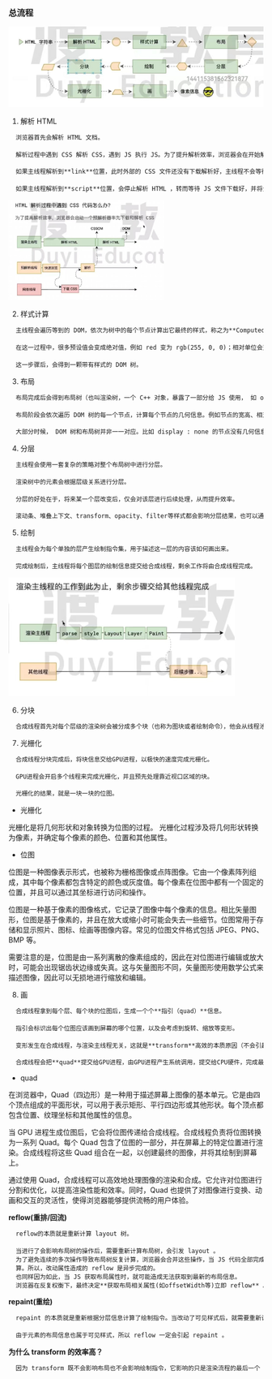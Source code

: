 ### 总流程

<img src="..\images\渲染过程.png" />

1. 解析 HTML

```tex
  浏览器首先会解析 HTML 文档。

  解析过程中遇到 CSS 解析 CSS，遇到 JS 执行 JS。为了提升解析效率，浏览器会在开始解析之前，启动一个预解析的 线程，率先下载HTML中的外部 CSS 文件和外部 JS 文件。

  如果主线程解析到**link**位置，此时外部的 CSS 文件还没有下载解析好，主线程不会等待，会继续解析后续的 HTML。这是因为下载和解析 CSS 的工作是在预解析线程中进行的。这就是 CSS 不会堵塞 HTML 解析的根本原因。

  如果主线程解析到**script**位置，会停止解析 HTML ，转而等待 JS 文件下载好，并将全局代码解析执行完成后，才能继续解析 HTML。这是因为 JS 的代码执行过程可能会修改当前的 DOM树。
```

<img src="..\images\解析HTML.jpg" style="zoom:30%;" />

2. 样式计算

```tex
  主线程会遍历等到的 DOM，依次为树中的每个节点计算出它最终的样式，称之为**Computed Style**。

  在这一过程中，很多预设值会变成绝对值，例如 red 变为 rgb(255, 0, 0)；相对单位会变成绝对单位，比如 em， rem 会变为 px。

  这一步骤后，会得到一颗带有样式的 DOM 树。
```

3. 布局

```tex
  布局完成后会得到布局树（也叫渲染树，一个 C++ 对象，暴露了一部分给 JS 使用， 如 offsetWidth、 clientWidth 等）。

  布局阶段会依次遍历 DOM 树的每一个节点，计算每个节点的几何信息。例如节点的宽高、相对包含块的位置。

  大部分时候， DOM 树和布局树并非一一对应。比如 display : none 的节点没有几何信息，因此不会生成到布局树；又比如使用了伪元素选择器，虽然 DOM 树中不存在这些伪元素节点，但它们拥有几何信息，所以会生成到布局树中。还有匿名行盒、匿名块盒等等都会导致 DOM 树和布局树无法一一对应。
```

4. 分层

```tex
  主线程会使用一套复杂的策略对整个布局树中进行分层。

  渲染树中的元素会根据层级关系进行分层。

  分层的好处在于，将来某一个层改变后，仅会对该层进行后续处理，从而提升效率。

  滚动条、堆叠上下文、transform、opacity、filter等样式都会影响分层结果，也可以通过 will-change 更大程度的影响分层结果。
```

5. 绘制

```tex
  主线程会为每个单独的层产生绘制指令集，用于描述这一层的内容该如何画出来。

  完成绘制后，主线程将每个图层的绘制信息提交给合成线程，剩余工作将由合成线程完成。
```

   <img src="..\images\绘制.jpg" style="zoom:50%;" />

6. 分块

```tex
  合成线程首先对每个层级的渲染树会被分成多个块（也称为图块或者绘制命令），他会从线程池中拿取多个线程来完成分块工作。每个块对应一部分可视区域的内容。分块的目的是为了增量渲染，只渲染当前可见区域的内容，提高页面的渲染效率。
```

7. 光栅化

```tex
  合成线程分块完成后，将块信息交给GPU进程，以极快的速度完成光栅化。

  GPU进程会开启多个线程来完成光栅化，并且预先处理靠近视口区域的块。

  光栅化的结果，就是一块一块的位图。
```

- 光栅化

光栅化是将几何形状和对象转换为位图的过程。
光栅化过程涉及将几何形状转换为像素，并确定每个像素的颜色、位置和其他属性。

- 位图

位图是一种图像表示形式，也被称为栅格图像或点阵图像。它由一个像素阵列组成，其中每个像素都包含特定的颜色或灰度值。每个像素在位图中都有一个固定的位置，并且可以通过其坐标进行访问和操作。

位图是一种基于像素的图像格式，它记录了图像中每个像素的信息。相比矢量图形，位图是基于像素的，并且在放大或缩小时可能会失去一些细节。位图常用于存储和显示照片、图标、绘画等图像内容。常见的位图文件格式包括 JPEG、PNG、BMP 等。

需要注意的是，位图是由一系列离散的像素组成的，因此在对位图进行编辑或放大时，可能会出现锯齿状边缘或失真。这与矢量图形不同，矢量图形使用数学公式来描述图像，因此可以无损地进行缩放和编辑。

8. 画

```tex
  合成线程拿到每个层、每个块的位图后，生成一个个**指引（quad）**信息。

  指引会标识出每个位图应该画到屏幕的哪个位置，以及会考虑到旋转、缩放等变形。

  变形发生在合成线程，与渲染主线程无关，这就是**transform**高效的本质原因（不会引起重绘重排等，直接画就好）。

  合成线程会把**quad**提交给GPU进程，由GPU进程产生系统调用，提交给CPU硬件，完成最终的屏幕成像。
```

- quad

在浏览器中，Quad（四边形）是一种用于描述屏幕上图像的基本单元。它是由四个顶点组成的平面形状，可以用于表示矩形、平行四边形或其他形状。每个顶点都包含位置、纹理坐标和其他属性的信息。

当 GPU 进程生成位图后，它会将位图传递给合成线程。合成线程负责将位图转换为一系列 Quad。每个 Quad 包含了位图的一部分，并在屏幕上的特定位置进行渲染。合成线程将这些 Quad 组合在一起，以创建最终的图像，并将其绘制到屏幕上。

通过使用 Quad，合成线程可以高效地处理图像的渲染和合成。它允许对位图进行分割和优化，以提高渲染性能和效率。同时，Quad 也提供了对图像进行变换、动画和交互的灵活性，使得浏览器能够提供流畅的用户体验。

**reflow(重排/回流)**

```tex
  reflow的本质就是重新计算 layout 树。

  当进行了会影响布局树的操作后，需要重新计算布局树，会引发 layout 。
  为了避免连续的多次操作导致布局树反复计算，浏览器会合并这些操作，当 JS 代码全部完成后再进行统一计
  算。所以，改动属性造成的 reflow 是异步完成的。
  也同样因为如此，当 JS 获取布局属性时，就可能造成无法获取到最新的布局信息。
  浏览器在反复权衡下，最终决定**获取布局相关属性(如offsetWidth等)立即 reflow** 。
```

**repaint(重绘)**

```tex
  repaint 的本质就是重新根据分层信息计算了绘制指令。当改动了可见样式后，就需要重新计算，会引发 repaint 。

  由于元素的布局信息也属于可见样式，所以 reflow 一定会引起 repaint 。
```

**为什么 transform 的效率高？**

```tex
  因为 transform 既不会影响布局也不会影响绘制指令，它影响的只是渲染流程的最后一个「 draw 」阶段由于 draw 阶段在合成线程，所以 transform 的变化几乎不会影响渲染主线程。反之，渲染主线程无论如何忙碌，也不会影响 transform 的变化。
```

